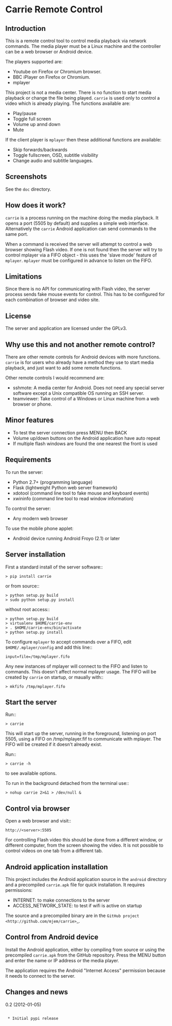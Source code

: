 Carrie Remote Control
=====================

Introduction
------------

This is a remote control tool to control media playback via network commands. The media player must be a Linux machine and the controller can be a web browser or Android device.

The players supported are:

- Youtube on Firefox or Chromium browser.
- BBC iPlayer on Firefox or Chromium.
- mplayer

This project is not a media center. There is no function to start media playback or change the file being played. `carrie` is used only to control a video which is already playing. The functions available are:

- Play/pause
- Toggle full screen
- Volume up annd down
- Mute

If the client player is `mplayer` then these additional functions are available:

- Skip forwards/backwards
- Toggle fullscreen, OSD, subtitle visibility
- Change audio and subtitle languages.

Screenshots
-----------

See the `doc` directory.

How does it work?
-----------------

`carrie` is a process running on the machine doing the media playback. It opens a port (5505 by default) and supplies a simple web interface. Alternatively the `carrie` Android application can send commands to the same port.

When a command is received the server will attempt to control a web browser showing Flash video. If one is not found then the server will try to control mplayer via a FIFO object - this uses the 'slave mode' feature of `mplayer`. `mplayer` must be configured in advance to listen on the FIFO.

Limitations
-----------

Since there is no API for communicating with Flash video, the server process sends fake mouse events for control. This has to be configured for each combination of browser and video site.

License
-------

The server and application are licensed under the GPLv3.

Why use this and not another remote control?
--------------------------------------------

There are other remote controls for Android devices with more functions. `carrie` is for users who already have a method they use to start media playback, and just want to add some remote functions.

Other remote controls I would recommend are:

- sshmote: A media center for Android. Does not need any special server software except a Unix compatible OS running an SSH server.
- teamviewer: Take control of a Windows or Linux machine from a web browser or phone.

Minor features
--------------

- To test the server connection press MENU then BACK
- Volume up/down buttons on the Android application have auto repeat
- If multiple flash windows are found the one nearest the front is used

Requirements
------------

To run the server:

- Python 2.7+ (programming language)
- Flask (lightweight Python web server framework)
- xdotool (command line tool to fake mouse and keyboard events)
- xwininfo (command line tool to read window information)

To control the server:

- Any modern web browser

To use the mobile phone applet:

- Android device running Android Froyo (2.1) or later

Server installation
-------------------

First a standard install of the server software::

    > pip install carrie

or from source::

    > python setup.py build
    > sudo python setup.py install

without root access::

    > python setup.py build
    > virtualenv $HOME/carrie-env
    > . $HOME/carrie-env/bin/activate
    > python setup.py install

To configure `mplayer` to accept commands over a FIFO, edit `$HOME/.mplayer/config` and add this line::

    input=file=/tmp/mplayer.fifo

Any new instances of mplayer will connect to the FIFO and listen to commands. This doesn't affect normal mplayer usage. The FIFO will be created by `carrie` on startup, or maually with::

    > mkfifo /tmp/mplayer.fifo

Start the server
----------------

Run::

    > carrie

This will start up the server, running in the foreground, listening on port 5505, using a FIFO on /tmp/mplayer.fif to communicate with mplayer. The FIFO will be created if it doesn't already exist.

Run::

    > carrie -h

to see available options.

To run in the background detached from the terminal use::

    > nohup carrie 2>&1 > /dev/null &

Control via browser
-------------------

Open a web browser and visit::

    http://<server>:5505

For controlling Flash video this should be done from a different window, or different computer, from the screen showing the video. It is not possible to control videos on one tab from a different tab.

Android application installation
--------------------------------

This project includes the Android application source in the `android` directory and a precompiled `carrie.apk` file for quick installation. It requires permissions:

- INTERNET: to make connections to the server
- ACCESS_NETWORK_STATE: to test if wifi is active on startup

The source and a precompiled binary are in the `GitHub project <http://github.com/mjem/carrie>`_.

Control from Android device
---------------------------

Install the Android application, either by compiling from source or using the precompiled `carrie.apk` from the GitHub repository. Press the MENU button and enter the name or IP address or the media player. 

The application requires the Android "Internet Access" permission because it needs to connect to the server.

Changes and news
----------------

0.2 (2012-01-05)
~~~~~~~~~~~~~~~~

 * Initial pypi release
